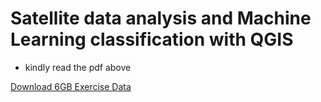 # Satellite data analysis and Machine Learning classification with QGIS

  * kindly read the pdf above

[Download 6GB Exercise Data](https://drive.google.com/file/d/1rJi6A9BEISzplYTT5E7RkpPqZm8QzOlP/view?usp=sharing)
